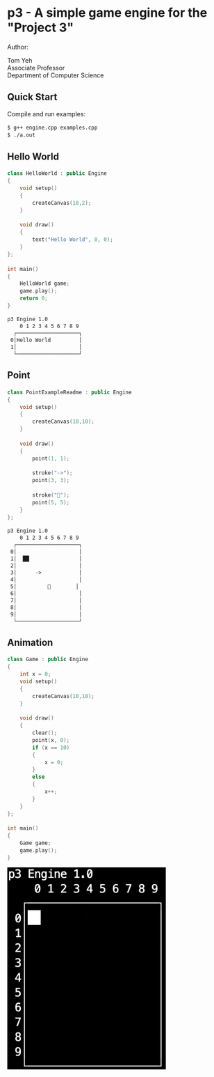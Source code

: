 # p3 - A simple game engine for the "Project 3"

Author:

Tom Yeh\
Associate Professor\
Department of Computer Science

## Quick Start
Compile and run examples:
```bash
$ g++ engine.cpp examples.cpp
$ ./a.out
```

## Hello World
```c++
class HelloWorld : public Engine
{
    void setup()
    {
        createCanvas(10,2);
    }

    void draw()
    {
        text("Hello World", 0, 0);
    }
};

int main()
{
    HelloWorld game;
    game.play();
    return 0;
}
```

```
p3 Engine 1.0
    0 1 2 3 4 5 6 7 8 9
  ┌────────────────────┐
 0│Hello World         │
 1│                    │
  └────────────────────┘
```

## Point
```c++
class PointExampleReadme : public Engine
{
    void setup()
    {
        createCanvas(10,10);
    }

    void draw()
    {
        point(1, 1);

        stroke("->");
        point(3, 3);

        stroke("🌲");
        point(5, 5);
    }
};
```

```
p3 Engine 1.0
    0 1 2 3 4 5 6 7 8 9
  ┌────────────────────┐
 0│                    │
 1│  ██                │
 2│                    │
 3│      ->            │
 4│                    │
 5│          🌲        │
 6│                    │
 7│                    │
 8│                    │
 9│                    │
  └────────────────────┘
```

## Animation

```c++
class Game : public Engine
{
    int x = 0;    
    void setup()
    {
        createCanvas(10,10);
    }

    void draw()
    {
        clear();
        point(x, 0);        
        if (x == 10)
        {
            x = 0;
        }
        else
        {
            x++;
        }
    }
};

int main()
{
    Game game;
    game.play();
}
```

![animation-example.gif](animation-example.gif)